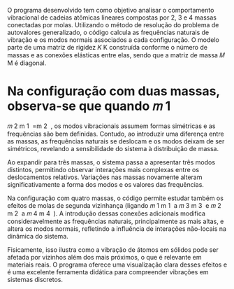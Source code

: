O programa desenvolvido tem como objetivo analisar o comportamento vibracional de cadeias atômicas lineares compostas por 2, 3 e 4 massas conectadas por molas. Utilizando o método de resolução do problema de autovalores generalizado, o código calcula as frequências naturais de vibração e os modos normais associados a cada configuração. O modelo parte de uma matriz de rigidez 
𝐾
K construída conforme o número de massas e as conexões elásticas entre elas, sendo que a matriz de massa 
𝑀
M é diagonal.

Na configuração com duas massas, observa-se que quando 
𝑚
1
=
𝑚
2
m 
1
​
 =m 
2
​
 , os modos vibracionais assumem formas simétricas e as frequências são bem definidas. Contudo, ao introduzir uma diferença entre as massas, as frequências naturais se deslocam e os modos deixam de ser simétricos, revelando a sensibilidade do sistema à distribuição de massa.

Ao expandir para três massas, o sistema passa a apresentar três modos distintos, permitindo observar interações mais complexas entre os deslocamentos relativos. Variações nas massas novamente alteram significativamente a forma dos modos e os valores das frequências.

Na configuração com quatro massas, o código permite estudar também os efeitos de molas de segunda vizinhança (ligando 
𝑚
1
m 
1
​
  a 
𝑚
3
m 
3
​
  e 
𝑚
2
m 
2
​
  a 
𝑚
4
m 
4
​
 ). A introdução dessas conexões adicionais modifica consideravelmente as frequências naturais, principalmente as mais altas, e altera os modos normais, refletindo a influência de interações não-locais na dinâmica do sistema.

Fisicamente, isso ilustra como a vibração de átomos em sólidos pode ser afetada por vizinhos além dos mais próximos, o que é relevante em materiais reais. O programa oferece uma visualização clara desses efeitos e é uma excelente ferramenta didática para compreender vibrações em sistemas discretos.
